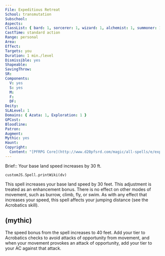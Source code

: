 ```yaml
---
File: Expeditious Retreat
School: transmutation
Subschool: 
Aspects: 
ClassList: { bard: 1, sorcerer: 1, wizard: 1, alchemist: 1, summoner: 1, unchained summoner: 1, inquisitor: 1, magus: 1, bloodrager: 1, occultist: 1, psychic: 1, mesmerist: 1, spiritualist: 1, medium: 1 }
CastTime: standard action
Range: personal
Area: 
Effect: 
Targets: you
Duration: 1 min./level
Dismissible: yes
Shapeable: 
SavingThrow: 
SR: 
Components:
  V: yes
  S: yes
  M: 
  F: 
  DF: 
Deity: 
SLALevel: 1
Domains: { Azata: 1, Exploration: 1 }
GPCost: 
Bloodline: 
Patron: 
Augment: 
Mythic: yes
Haunt: 
Copyright:
  Content: "[PFRPG Core](http://www.d20pfsrd.com/magic/all-spells/e/expeditious-retreat)"
---
```

Brief:: Your base land speed increases by 30 ft.

```dataviewjs
customJS.Spell.printWiki(dv)
```

This spell increases your base land speed by 30 feet. This adjustment is treated as an enhancement bonus. There is no effect on other modes of movement, such as burrow, climb, fly, or swim. As with any effect that increases your speed, this spell affects your jumping distance (see the Acrobatics skill).


## (mythic)

The speed bonus from the spell increases to 40 feet. Add your tier to Acrobatics checks to avoid attacks of opportunity from movement, and when your movement provokes an attack of opportunity, add your tier to your AC against that attack.
